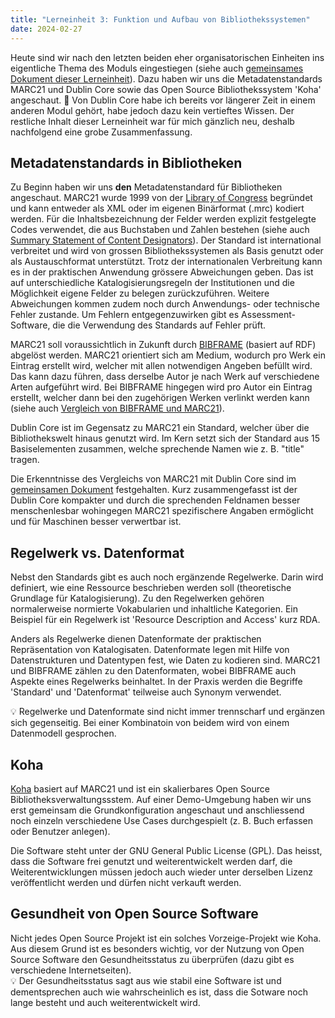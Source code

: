 ```yaml
---
title: "Lerneinheit 3: Funktion und Aufbau von Bibliothekssystemen"
date: 2024-02-27
---
```


Heute sind wir nach den letzten beiden eher organisatorischen Einheiten ins eigentliche Thema des Moduls eingestiegen (siehe auch [gemeinsames Dokument dieser Lerneinheit](https://pad.gwdg.de/EC9WU7DITxiK1ciMll3ZOw)). Dazu haben wir uns die Metadatenstandards MARC21 und Dublin Core sowie das Open Source Bibliothekssystem 'Koha' angeschaut. 💭 Von Dublin Core habe ich bereits vor längerer Zeit in einem anderen Modul gehört, habe jedoch dazu kein vertieftes Wissen. Der restliche Inhalt dieser Lerneinheit war für mich gänzlich neu, deshalb nachfolgend eine grobe Zusammenfassung.

## Metadatenstandards in Bibliotheken
Zu Beginn haben wir uns **den** Metadatenstandard für Bibliotheken angeschaut. MARC21 wurde 1999 von der [Library of Congress](https://www.loc.gov) begründet und kann entweder als XML oder im eigenen Binärformat (.mrc) kodiert werden. Für die Inhaltsbezeichnung der Felder werden explizit festgelegte Codes verwendet, die aus Buchstaben und Zahlen bestehen (siehe auch [Summary Statement of Content Designators](https://www.loc.gov/marc/bibliographic/bdsummary.html)). Der Standard ist international verbreitet und wird von grossen Bibliothekssystemen als Basis genutzt oder als Austauschformat unterstützt. Trotz der internationalen Verbreitung kann es in der praktischen Anwendung grössere Abweichungen geben. Das ist auf unterschiedliche Katalogisierungsregeln der Institutionen und die Möglichkeit eigene Felder zu belegen zurückzuführen. Weitere Abweichungen kommen zudem noch durch Anwendungs- oder technische Fehler zustande. Um Fehlern entgegenzuwirken gibt es Assessment-Software, die die Verwendung des Standards auf Fehler prüft.

MARC21 soll voraussichtlich in Zukunft durch [BIBFRAME](https://de.wikipedia.org/wiki/BIBFRAME) (basiert auf RDF) abgelöst werden. MARC21 orientiert sich am Medium, wodurch pro Werk ein Eintrag erstellt wird, welcher mit allen notwendigen Angeben befüllt wird. Das kann dazu führen, dass derselbe Autor je nach Werk auf verschiedene Arten aufgeführt wird. Bei BIBFRAME hingegen wird pro Autor ein Eintrag erstellt, welcher dann bei den zugehörigen Werken verlinkt werden kann (siehe auch [Vergleich von BIBFRAME und MARC21](https://id.loc.gov/tools/bibframe/comparebf-lccn/2018958785.xml)).

Dublin Core ist im Gegensatz zu MARC21 ein Standard, welcher über die Bibliothekswelt hinaus genutzt wird. Im Kern setzt sich der Standard aus 15 Basiselementen zusammen, welche sprechende Namen wie z. B. "title" tragen.  

Die Erkenntnisse des Vergleichs von MARC21 mit Dublin Core sind im [gemeinsamen Dokument](https://pad.gwdg.de/EC9WU7DITxiK1ciMll3ZOw#Erkenntnisse-Fragen) festgehalten. Kurz zusammengefasst ist der Dublin Core kompakter und durch die sprechenden Feldnamen besser menschenlesbar wohingegen MARC21 spezifischere Angaben ermöglicht und für Maschinen besser verwertbar ist.

## Regelwerk vs. Datenformat
Nebst den Standards gibt es auch noch ergänzende Regelwerke. Darin wird definiert, wie eine Ressource beschrieben werden soll (theoretische Grundlage für Katalogisierung). Zu den Regelwerken gehören normalerweise normierte Vokabularien und inhaltliche Kategorien. Ein Beispiel für ein Regelwerk ist 'Resource Description and Access' kurz RDA.

Anders als Regelwerke dienen Datenformate der praktischen Repräsentation von Katalogisaten. Datenformate legen mit Hilfe von Datenstrukturen und Datentypen fest, wie Daten zu kodieren sind. MARC21 und BIBFRAME zählen zu den Datenformaten, wobei BIBFRAME auch Aspekte eines Regelwerks beinhaltet. In der Praxis werden die Begriffe 'Standard' und 'Datenformat' teilweise auch Synonym verwendet.

💡 Regelwerke und Datenformate sind nicht immer trennscharf und ergänzen sich gegenseitig. Bei einer Kombinatoin von beidem wird von einem Datenmodell gesprochen.

## Koha
[Koha](https://koha-community.org/) basiert auf MARC21 und ist ein skalierbares Open Source Bibliotheksverwaltungssstem. Auf einer Demo-Umgebung haben wir uns erst gemeinsam die Grundkonfiguration angeschaut und anschliessend noch einzeln verschiedene Use Cases durchgespielt (z. B. Buch erfassen oder Benutzer anlegen).

Die Software steht unter der GNU General Public License (GPL). Das heisst, dass die Software frei genutzt und weiterentwickelt werden darf, die Weiterentwicklungen müssen jedoch auch wieder unter derselben Lizenz veröffentlicht werden und dürfen nicht verkauft werden.

## Gesundheit von Open Source Software
Nicht jedes Open Source Projekt ist ein solches Vorzeige-Projekt wie Koha. Aus diesem Grund ist es besonders wichtig, vor der Nutzung von Open Source Software den Gesundheitsstatus zu überprüfen (dazu gibt es verschiedene Internetseiten).<br>
💡 Der Gesundheitsstatus sagt aus wie stabil eine Software ist und dementsprechen auch wie wahrscheinlich es ist, dass die Sotware noch lange besteht und auch weiterentwickelt wird.
